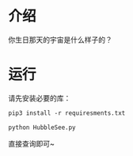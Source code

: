 # 介绍

你生日那天的宇宙是什么样子的？

# 运行

请先安装必要的库：

```html
pip3 install -r requiresments.txt
```

```html
python HubbleSee.py
```
直接查询即可~
